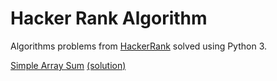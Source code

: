 # Hacker Rank Algorithm
Algorithms problems from [HackerRank](www.hackerrank.com/) solved using Python 3.

[Simple Array Sum](https://github.com/Marc-AntoineH/HackerRankAlgorithm/wiki/Simple-Array-Sum) [(solution)](https://github.com/Marc-AntoineH/HackerRankAlgorithm/blob/2dfe4e3a3d6f3707af92d7f7b0769e446afd1090/Simple%20Array%20Sum.py#L9)
